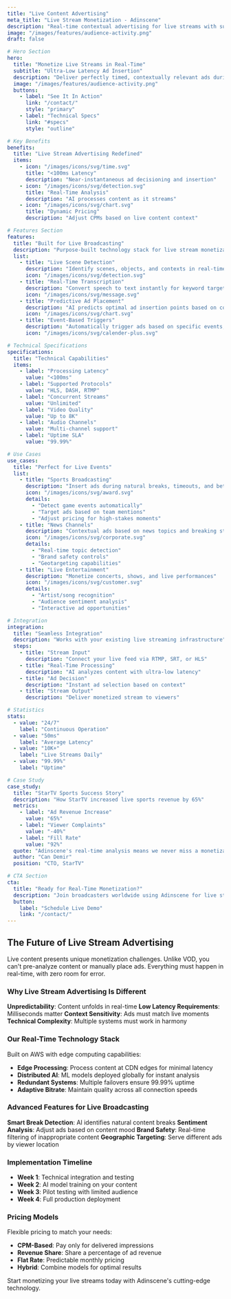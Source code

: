 ```yaml
---
title: "Live Content Advertising"
meta_title: "Live Stream Monetization - Adinscene"
description: "Real-time contextual advertising for live streams with sub-second latency and AI-powered analysis"
image: "/images/features/audience-activity.png"
draft: false

# Hero Section
hero:
  title: "Monetize Live Streams in Real-Time"
  subtitle: "Ultra-Low Latency Ad Insertion"
  description: "Deliver perfectly timed, contextually relevant ads during live broadcasts with our real-time AI analysis and sub-100ms processing."
  image: "/images/features/audience-activity.png"
  buttons:
    - label: "See It In Action"
      link: "/contact/"
      style: "primary"
    - label: "Technical Specs"
      link: "#specs"
      style: "outline"

# Key Benefits
benefits:
  title: "Live Stream Advertising Redefined"
  items:
    - icon: "/images/icons/svg/time.svg"
      title: "<100ms Latency"
      description: "Near-instantaneous ad decisioning and insertion"
    - icon: "/images/icons/svg/detection.svg"
      title: "Real-Time Analysis"
      description: "AI processes content as it streams"
    - icon: "/images/icons/svg/chart.svg"
      title: "Dynamic Pricing"
      description: "Adjust CPMs based on live content context"

# Features Section
features:
  title: "Built for Live Broadcasting"
  description: "Purpose-built technology stack for live stream monetization"
  list:
    - title: "Live Scene Detection"
      description: "Identify scenes, objects, and contexts in real-time as content streams, enabling instant ad targeting decisions."
      icon: "/images/icons/svg/detection.svg"
    - title: "Real-Time Transcription"
      description: "Convert speech to text instantly for keyword targeting, with support for multiple languages and accents."
      icon: "/images/icons/svg/message.svg"
    - title: "Predictive Ad Placement"
      description: "AI predicts optimal ad insertion points based on content flow, ensuring seamless viewer experience."
      icon: "/images/icons/svg/chart.svg"
    - title: "Event-Based Triggers"
      description: "Automatically trigger ads based on specific events, keywords, or scenes detected in the stream."
      icon: "/images/icons/svg/calender-plus.svg"

# Technical Specifications
specifications:
  title: "Technical Capabilities"
  items:
    - label: "Processing Latency"
      value: "<100ms"
    - label: "Supported Protocols"
      value: "HLS, DASH, RTMP"
    - label: "Concurrent Streams"
      value: "Unlimited"
    - label: "Video Quality"
      value: "Up to 8K"
    - label: "Audio Channels"
      value: "Multi-channel support"
    - label: "Uptime SLA"
      value: "99.99%"

# Use Cases
use_cases:
  title: "Perfect for Live Events"
  list:
    - title: "Sports Broadcasting"
      description: "Insert ads during natural breaks, timeouts, and between plays"
      icon: "/images/icons/svg/award.svg"
      details:
        - "Detect game events automatically"
        - "Target ads based on team mentions"
        - "Adjust pricing for high-stakes moments"
    - title: "News Channels"
      description: "Contextual ads based on news topics and breaking stories"
      icon: "/images/icons/svg/corporate.svg"
      details:
        - "Real-time topic detection"
        - "Brand safety controls"
        - "Geotargeting capabilities"
    - title: "Live Entertainment"
      description: "Monetize concerts, shows, and live performances"
      icon: "/images/icons/svg/customer.svg"
      details:
        - "Artist/song recognition"
        - "Audience sentiment analysis"
        - "Interactive ad opportunities"

# Integration
integration:
  title: "Seamless Integration"
  description: "Works with your existing live streaming infrastructure"
  steps:
    - title: "Stream Input"
      description: "Connect your live feed via RTMP, SRT, or HLS"
    - title: "Real-Time Processing"
      description: "AI analyzes content with ultra-low latency"
    - title: "Ad Decision"
      description: "Instant ad selection based on context"
    - title: "Stream Output"
      description: "Deliver monetized stream to viewers"

# Statistics
stats:
  - value: "24/7"
    label: "Continuous Operation"
  - value: "50ms"
    label: "Average Latency"
  - value: "10K+"
    label: "Live Streams Daily"
  - value: "99.99%"
    label: "Uptime"

# Case Study
case_study:
  title: "StarTV Sports Success Story"
  description: "How StarTV increased live sports revenue by 65%"
  metrics:
    - label: "Ad Revenue Increase"
      value: "65%"
    - label: "Viewer Complaints"
      value: "-40%"
    - label: "Fill Rate"
      value: "92%"
  quote: "Adinscene's real-time analysis means we never miss a monetization opportunity during live broadcasts. The contextual relevance is game-changing."
  author: "Can Demir"
  position: "CTO, StarTV"

# CTA Section
cta:
  title: "Ready for Real-Time Monetization?"
  description: "Join broadcasters worldwide using Adinscene for live stream advertising"
  button:
    label: "Schedule Live Demo"
    link: "/contact/"
---
```


## The Future of Live Stream Advertising

Live content presents unique monetization challenges. Unlike VOD, you can't pre-analyze content or manually place ads. Everything must happen in real-time, with zero room for error.

### Why Live Stream Advertising Is Different

**Unpredictability**: Content unfolds in real-time
**Low Latency Requirements**: Milliseconds matter
**Context Sensitivity**: Ads must match live moments
**Technical Complexity**: Multiple systems must work in harmony

### Our Real-Time Technology Stack

Built on AWS with edge computing capabilities:

- **Edge Processing**: Process content at CDN edges for minimal latency
- **Distributed AI**: ML models deployed globally for instant analysis
- **Redundant Systems**: Multiple failovers ensure 99.99% uptime
- **Adaptive Bitrate**: Maintain quality across all connection speeds

### Advanced Features for Live Broadcasting

**Smart Break Detection**: AI identifies natural content breaks
**Sentiment Analysis**: Adjust ads based on content mood
**Brand Safety**: Real-time filtering of inappropriate content
**Geographic Targeting**: Serve different ads by viewer location

### Implementation Timeline

- **Week 1**: Technical integration and testing
- **Week 2**: AI model training on your content
- **Week 3**: Pilot testing with limited audience
- **Week 4**: Full production deployment

### Pricing Models

Flexible pricing to match your needs:
- **CPM-Based**: Pay only for delivered impressions
- **Revenue Share**: Share a percentage of ad revenue
- **Flat Rate**: Predictable monthly pricing
- **Hybrid**: Combine models for optimal results

Start monetizing your live streams today with Adinscene's cutting-edge technology.